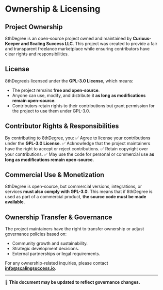 # Ownership & Licensing

## **Project Ownership**
8thDegree is an open-source project owned and maintained by **Curious-Keeper and Scaling Success LLC**. This project was created to provide a fair and transparent freelance marketplace while ensuring contributors have clear rights and responsibilities.

## **License**
8thDegreeis licensed under the **GPL-3.0 License**, which means:
- The project remains **free and open-source**.
- Anyone can use, modify, and distribute it **as long as modifications remain open-source**.
- Contributors retain rights to their contributions but grant permission for the project to use them under GPL-3.0.

## **Contributor Rights & Responsibilities**
By contributing to 8thDegree, you:
✅ Agree to license your contributions under the **GPL-3.0 License**.
✅ Acknowledge that the project maintainers have the right to accept or reject contributions.
✅ Retain copyright over your contributions.
✅ May use the code for personal or commercial use **as long as modifications remain open-source**.

## **Commercial Use & Monetization**
8thDegree is open-source, but commercial versions, integrations, or services **must also comply with GPL-3.0**. This means that if 8thDegree is used as part of a commercial product, **the source code must be made available**.

## **Ownership Transfer & Governance**
The project maintainers have the right to transfer ownership or adjust governance policies based on:
- Community growth and sustainability.
- Strategic development decisions.
- External partnerships or legal requirements.

For any ownership-related inquiries, please contact **info@scalingsuccess.io**.

---
📌 **This document may be updated to reflect governance changes.**

